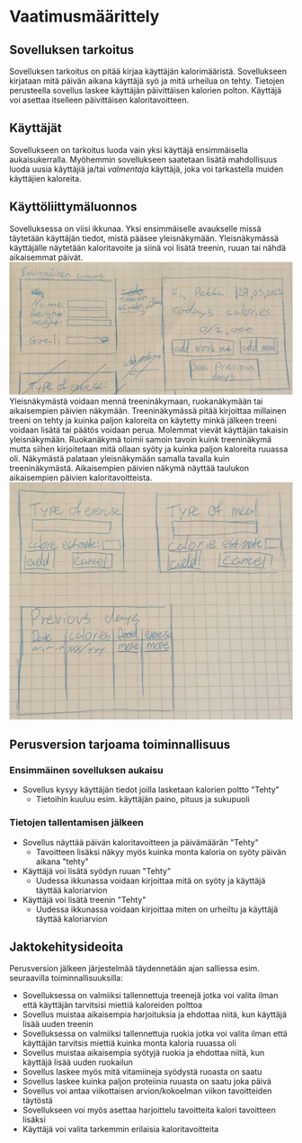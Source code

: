 # Vaatimusmäärittely

## Sovelluksen tarkoitus

Sovelluksen tarkoitus on pitää kirjaa käyttäjän kalorimääristä. Sovellukseen kirjataan mitä päivän aikana käyttäjä syö ja mitä urheilua on tehty.
Tietojen perusteella sovellus laskee käyttäjän päivittäisen kalorien polton. Käyttäjä voi asettaa itselleen päivittäisen kaloritavoitteen.

## Käyttäjät

Sovellukseen on tarkoitus luoda vain yksi käyttäjä ensimmäisella aukaisukerralla. Myöhemmin sovellukseen saatetaan lisätä mahdollisuus luoda uusia käyttäjiä ja/tai 
_valmentaja_ käyttäjä, joka voi tarkastella muiden käyttäjien kaloreita.

## Käyttöliittymäluonnos
Sovelluksessa on viisi ikkunaa. Yksi ensimmäiselle avaukselle missä täytetään käyttäjän tiedot, mistä pääsee yleisnäkymään. Yleisnäkymässä käyttäjälle näytetään kaloritavoite ja siinä voi lisätä treenin, ruuan tai nähdä aikaisemmat päivät. 
![](./kuvat/Luonnos1.jpg)
Yleisnäkymästä voidaan mennä treeninäkymaan, ruokanäkymään tai aikaisempien päivien näkymään. Treeninäkymässä pitää kirjoittaa millainen treeni on tehty ja kuinka paljon kaloreita on käytetty minkä jälkeen treeni voidaan lisätä tai päätös voidaan perua. Molemmat vievät käyttäjän takaisin yleisnäkymään. Ruokanäkymä toimii samoin tavoin kuink treeninäkymä mutta siihen kirjoitetaan mitä ollaan syöty ja kuinka paljon kaloreita ruuassa oli. Näkymästä palataan yleisnäkymään samalla tavalla kuin treeninäkymästä. Aikaisempien päivien näkymä näyttää taulukon aikaisempien päivien kaloritavoitteista.
![](./kuvat/Luonnos2.jpg)

## Perusversion tarjoama toiminnallisuus
### Ensimmäinen sovelluksen aukaisu
- Sovellus kysyy käyttäjän tiedot joilla lasketaan kalorien poltto "Tehty"
  - Tietoihin kuuluu esim. käyttäjän paino, pituus ja sukupuoli 
 
### Tietojen tallentamisen jälkeen
- Sovellus näyttää päivän kaloritavoitteen ja päivämäärän "Tehty"
  - Tavoitteen lisäksi näkyy myös kuinka monta kaloria on syöty päivän aikana "tehty"
- Käyttäjä voi lisätä syödyn ruuan  "Tehty"
  - Uudessa ikkunassa voidaan kirjoittaa mitä on syöty ja käyttäjä täyttää kaloriarvion
- Käyttäjä voi lisätä treenin  "Tehty"
  - Uudessa ikkunassa voidaan kirjoittaa miten on urheiltu ja käyttäjä täyttää kaloriarvion


## Jaktokehitysideoita
Perusversion jälkeen järjestelmää täydennetään ajan salliessa esim. seuraavilla toiminnallisuuksilla:
- Sovelluksessa on valmiiksi tallennettuja treenejä jotka voi valita ilman että käyttäjän tarvitsisi miettiä kaloreiden polttoa
- Sovellus muistaa aikaisempia harjoituksia ja ehdottaa niitä, kun käyttäjä lisää uuden treenin
- Sovelluksessa on valmiiksi tallennettuja ruokia jotka voi valita ilman että käyttäjän tarvitsis miettiä kuinka monta kaloria ruuassa oli
- Sovellus muistaa aikaisempia syötyjä ruokia ja ehdottaa niitä, kun käyttäjä lisää uuden ruokailun
- Sovellus laskee myös mitä vitamiineja syödystä ruoasta on saatu
- Sovellus laskee kuinka paljon proteiinia ruuasta on saatu joka päivä
- Sovellus voi antaa viikottaisen arvion/kokoelman viikon tavoitteiden täytöstä
- Sovellukseen voi myös asettaa harjoittelu tavoitteita kalori tavoitteen lisäksi
- Käyttäjä voi valita tarkemmin erilaisia kaloritavoitteita
